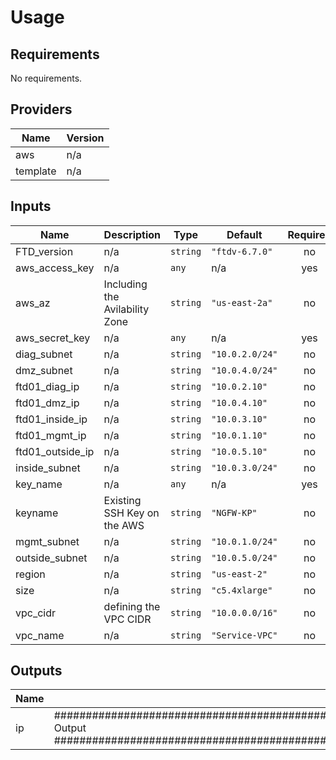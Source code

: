 # Usage
<!--- BEGIN_TF_DOCS --->
## Requirements

No requirements.

## Providers

| Name | Version |
|------|---------|
| aws | n/a |
| template | n/a |

## Inputs

| Name | Description | Type | Default | Required |
|------|-------------|------|---------|:--------:|
| FTD\_version | n/a | `string` | `"ftdv-6.7.0"` | no |
| aws\_access\_key | n/a | `any` | n/a | yes |
| aws\_az | Including the Avilability Zone | `string` | `"us-east-2a"` | no |
| aws\_secret\_key | n/a | `any` | n/a | yes |
| diag\_subnet | n/a | `string` | `"10.0.2.0/24"` | no |
| dmz\_subnet | n/a | `string` | `"10.0.4.0/24"` | no |
| ftd01\_diag\_ip | n/a | `string` | `"10.0.2.10"` | no |
| ftd01\_dmz\_ip | n/a | `string` | `"10.0.4.10"` | no |
| ftd01\_inside\_ip | n/a | `string` | `"10.0.3.10"` | no |
| ftd01\_mgmt\_ip | n/a | `string` | `"10.0.1.10"` | no |
| ftd01\_outside\_ip | n/a | `string` | `"10.0.5.10"` | no |
| inside\_subnet | n/a | `string` | `"10.0.3.0/24"` | no |
| key\_name | n/a | `any` | n/a | yes |
| keyname | Existing SSH Key on the AWS | `string` | `"NGFW-KP"` | no |
| mgmt\_subnet | n/a | `string` | `"10.0.1.0/24"` | no |
| outside\_subnet | n/a | `string` | `"10.0.5.0/24"` | no |
| region | n/a | `string` | `"us-east-2"` | no |
| size | n/a | `string` | `"c5.4xlarge"` | no |
| vpc\_cidr | defining the VPC CIDR | `string` | `"10.0.0.0/16"` | no |
| vpc\_name | n/a | `string` | `"Service-VPC"` | no |

## Outputs

| Name | Description |
|------|-------------|
| ip | ################################################################################################################################# Output ################################################################################################################################# |

<!--- END_TF_DOCS --->
